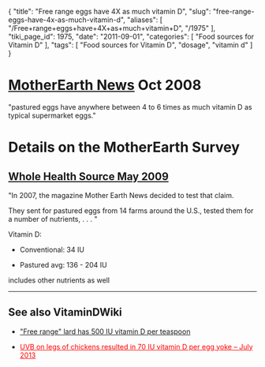 {
    "title": "Free range eggs have 4X as much vitamin D",
    "slug": "free-range-eggs-have-4x-as-much-vitamin-d",
    "aliases": [
        "/Free+range+eggs+have+4X+as+much+vitamin+D",
        "/1975"
    ],
    "tiki_page_id": 1975,
    "date": "2011-09-01",
    "categories": [
        "Food sources for Vitamin D"
    ],
    "tags": [
        "Food sources for Vitamin D",
        "dosage",
        "vitamin d"
    ]
}


# [MotherEarth News](http://www.motherearthnews.com/Relish/Pastured-Eggs-Vitamin-D-Content.aspx) Oct 2008

"pastured eggs have anywhere between 4 to 6 times as much vitamin D as typical supermarket eggs."

# Details on the MotherEarth Survey

## [Whole Health Source May 2009](http://wholehealthsource.blogspot.com/2009/05/pastured-eggs.html)

"In 2007, the magazine Mother Earth News decided to test that claim. 

They sent for pastured eggs from 14 farms around the U.S., tested them for a number of nutrients,  . . . "

Vitamin D:

* Conventional: 34 IU

* Pastured avg: 136 - 204 IU

includes other nutrients as well

---

## See also VitaminDWiki

* ["Free range" lard has 500 IU vitamin D per teaspoon](/posts/free-range-lard-has-500-iu-vitamin-d-per-teaspoon)

* <a href="/posts/uvb-on-legs-of-chickens-resulted-in-70-iu-vitamin-d-per-egg-yoke" style="color: red; text-decoration: underline;" title="This post/category does not exist yet: UVB on legs of chickens resulted in 70 IU vitamin D per egg yoke – July 2013">UVB on legs of chickens resulted in 70 IU vitamin D per egg yoke – July 2013</a>